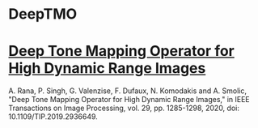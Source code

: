 # DeepTMO
# [Deep Tone Mapping Operator for High Dynamic Range Images](https://arxiv.org/abs/1908.04197)

A. Rana, P. Singh, G. Valenzise, F. Dufaux, N. Komodakis and A. Smolic, "Deep Tone Mapping Operator for High Dynamic Range Images," in IEEE Transactions on Image Processing, vol. 29, pp. 1285-1298, 2020, doi: 10.1109/TIP.2019.2936649.
